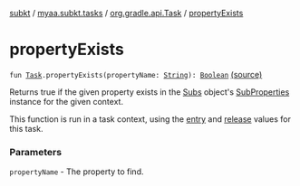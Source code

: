 [subkt](../../index.md) / [myaa.subkt.tasks](../index.md) / [org.gradle.api.Task](index.md) / [propertyExists](./property-exists.md)

# propertyExists

`fun `[`Task`](https://docs.gradle.org/current/javadoc/org/gradle/api/Task.html)`.propertyExists(propertyName: `[`String`](https://kotlinlang.org/api/latest/jvm/stdlib/kotlin/-string/index.html)`): `[`Boolean`](https://kotlinlang.org/api/latest/jvm/stdlib/kotlin/-boolean/index.html) [(source)](https://github.com/Myaamori/SubKt/blob/0.1.11/src/main/kotlin/myaa/subkt/tasks/plugin.kt#L246)

Returns true if the given property exists in the [Subs](../-subs/index.md) object's [SubProperties](../-sub-properties/index.md) instance
for the given context.

This function is run in a task context, using the [entry](entry.md) and [release](release.md) values for this task.

### Parameters

`propertyName` - The property to find.